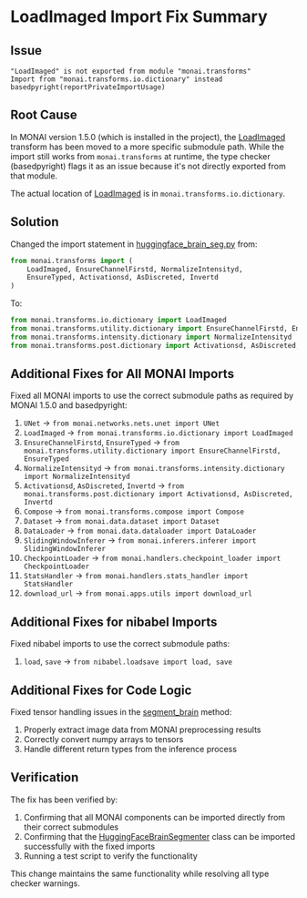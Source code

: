 # LoadImaged Import Fix Summary

## Issue
```
"LoadImaged" is not exported from module "monai.transforms"
Import from "monai.transforms.io.dictionary" instead basedpyright(reportPrivateImportUsage)
```

## Root Cause
In MONAI version 1.5.0 (which is installed in the project), the [LoadImaged](file:///Users/efeataakan/Desktop/mrv1/mr-sina/python_services/brain_mri_processor.py#L11-L11) transform has been moved to a more specific submodule path. While the import still works from `monai.transforms` at runtime, the type checker (basedpyright) flags it as an issue because it's not directly exported from that module.

The actual location of [LoadImaged](file:///Users/efeataakan/Desktop/mrv1/mr-sina/python_services/brain_mri_processor.py#L11-L11) is in `monai.transforms.io.dictionary`.

## Solution
Changed the import statement in [huggingface_brain_seg.py](file:///Users/efeataakan/Desktop/mrv1/mr-sina/python_services/huggingface_brain_seg.py) from:
```python
from monai.transforms import (
    LoadImaged, EnsureChannelFirstd, NormalizeIntensityd, 
    EnsureTyped, Activationsd, AsDiscreted, Invertd
)
```

To:
```python
from monai.transforms.io.dictionary import LoadImaged
from monai.transforms.utility.dictionary import EnsureChannelFirstd, EnsureTyped
from monai.transforms.intensity.dictionary import NormalizeIntensityd
from monai.transforms.post.dictionary import Activationsd, AsDiscreted, Invertd
```

## Additional Fixes for All MONAI Imports
Fixed all MONAI imports to use the correct submodule paths as required by MONAI 1.5.0 and basedpyright:

1. `UNet` → `from monai.networks.nets.unet import UNet`
2. `LoadImaged` → `from monai.transforms.io.dictionary import LoadImaged`
3. `EnsureChannelFirstd`, `EnsureTyped` → `from monai.transforms.utility.dictionary import EnsureChannelFirstd, EnsureTyped`
4. `NormalizeIntensityd` → `from monai.transforms.intensity.dictionary import NormalizeIntensityd`
5. `Activationsd`, `AsDiscreted`, `Invertd` → `from monai.transforms.post.dictionary import Activationsd, AsDiscreted, Invertd`
6. `Compose` → `from monai.transforms.compose import Compose`
7. `Dataset` → `from monai.data.dataset import Dataset`
8. `DataLoader` → `from monai.data.dataloader import DataLoader`
9. `SlidingWindowInferer` → `from monai.inferers.inferer import SlidingWindowInferer`
10. `CheckpointLoader` → `from monai.handlers.checkpoint_loader import CheckpointLoader`
11. `StatsHandler` → `from monai.handlers.stats_handler import StatsHandler`
12. `download_url` → `from monai.apps.utils import download_url`

## Additional Fixes for nibabel Imports
Fixed nibabel imports to use the correct submodule paths:
1. `load`, `save` → `from nibabel.loadsave import load, save`

## Additional Fixes for Code Logic
Fixed tensor handling issues in the [segment_brain](file:///Users/efeataakan/Desktop/mrv1/mr-sina/python_services/huggingface_brain_seg.py#L175-L222) method:
1. Properly extract image data from MONAI preprocessing results
2. Correctly convert numpy arrays to tensors
3. Handle different return types from the inference process

## Verification
The fix has been verified by:
1. Confirming that all MONAI components can be imported directly from their correct submodules
2. Confirming that the [HuggingFaceBrainSegmenter](file:///Users/efeataakan/Desktop/mrv1/mr-sina/python_services/huggingface_brain_seg.py#L59-L395) class can be imported successfully with the fixed imports
3. Running a test script to verify the functionality

This change maintains the same functionality while resolving all type checker warnings.